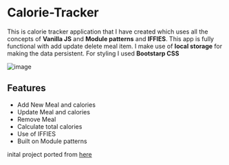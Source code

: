 # Calorie-Tracker

This is calorie tracker application that I have created which uses all the concepts of **Vanilla JS** and  **Module patterns** and **IFFIES**. This app is fully functional with add update delete meal item. I make use of **local storage** for making the data persistent. For styling I used **Bootstarp CSS** 

![image](https://i.postimg.cc/Y9F8c67C/Calorei-tracker.jpg)

## Features

- Add New Meal and calories
- Update Meal and calories
- Remove Meal
- Calculate total calories
- Use of IFFIES
- Built on Module patterns

inital project ported from [here](https://github.com/Pratham82/Calorie-Tracker)
